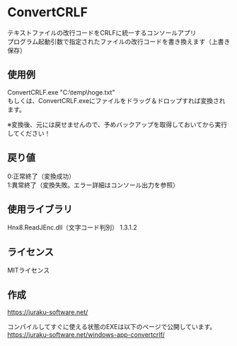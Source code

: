 # ConvertCRLF
テキストファイルの改行コードをCRLFに統一するコンソールアプリ  
プログラム起動引数で指定されたファイルの改行コードを書き換えます（上書き保存）

## 使用例
ConvertCRLF.exe "C:\temp\hoge.txt"  
もしくは、ConvertCRLF.exeにファイルをドラッグ＆ドロップすれば変換されます。  
  
※変換後、元には戻せませんので、予めバックアップを取得しておいてから実行してください！

## 戻り値
0:正常終了（変換成功）  
1:異常終了（変換失敗。エラー詳細はコンソール出力を参照）

## 使用ライブラリ
Hnx8.ReadJEnc.dll（文字コード判別） 1.3.1.2

## ライセンス
MITライセンス

## 作成
https://juraku-software.net/  
  
コンパイルしてすぐに使える状態のEXEは以下のページで公開しています。  
https://juraku-software.net/windows-app-convertcrlf/
